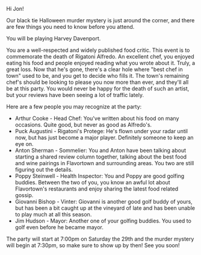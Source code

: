 Hi Jon!

Our black tie Halloween murder mystery is just around the corner, and there are few things you need to know before you attend.

You will be playing Harvey Davenport.

You are a well-respected and widely published food critic. This event is to commemorate the death of Rigatoni Alfredo. An excellent chef, you enjoyed eating his food and people enjoyed reading what you wrote about it. Truly, a great loss. Now that he's gone, there's a clear hole where "best chef in town" used to be, and you get to decide who fills it. The town's remaining chef's should be looking to please you now more than ever, and they'll all be at this party. You would never be happy for the death of such an artist, but your reviews have been seeing a lot of traffic lately.

Here are a few people you may recognize at the party:

- Arthur Cooke - Head Chef: You've written about his food on many occasions. Quite good, but never as good as Alfredo's.
- Puck Augustini - Rigatoni's Protege: He's flown under your radar until now, but has just become a major player. Definitely someone to keep an eye on.
- Anton Sherman - Sommelier: You and Anton have been talking about starting a shared review column together, talking about the best food and wine pairings in Flavortown and surrounding areas. You two are still figuring out the details.
- Poppy Steinwell - Health Inspector: You and Poppy are good golfing buddies. Between the two of you, you know an awful lot about Flavortown's restaurants and enjoy sharing the latest food related gossip.
- Giovanni Bishop - Vinter: Giovanni is another good golf buddy of yours, but has been a bit caught up at the vineyard of late and has been unable to play much at all this season.
- Jim Hudson - Mayor: Another one of your golfing buddies. You used to golf even before he became mayor.

The party will start at 7:00pm on Saturday the 29th and the murder mystery will begin at 7:30pm, so make sure to show up by then! See you soon!